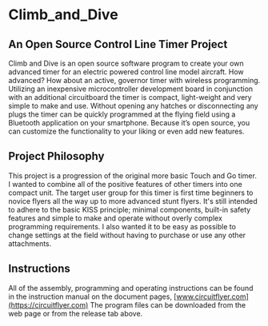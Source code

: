 # Climb_and_Dive

## An Open Source Control Line Timer Project

Climb and Dive is an open source software program to create your own advanced timer for an electric powered control line model aircraft.  How advanced?  How about an active, governor timer with wireless programming.  Utilizing an inexpensive microcontroller development board in conjunction with an additional circuitboard the timer is compact, light-weight and very simple to make and use.   Without opening any hatches or disconnecting any plugs the timer can be quickly programmed at the flying field using a Bluetooth application on your smartphone.  Because it’s open source, you can customize the functionality to your liking or even add new features.

## Project Philosophy

This project is a progression of the original more basic Touch and Go timer.  I wanted to combine all of the positive features of other timers into one compact unit.  The target user group for this timer is first time beginners to novice flyers all the way up to more advanced stunt flyers.  It's still intended to adhere to the basic KISS principle; minimal components, built-in safety features and simple to make and operate without overly complex programming requirements.  I also wanted it to be easy as possible to change settings at the field without having to purchase or use any other attachments.

## Instructions

All of the assembly, programming and operating instructions can be found in the instruction manual on the document pages, [www.circuitflyer.com](https://circuitflyer.com)  The program files can be downloaded from the web page or from the release tab above.
